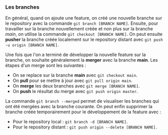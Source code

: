 ### Les branches
En général, quand on ajoute une feature, on créé une nouvelle branche sur le repository avec la commande `git branch [BRANCH NAME]`. Ensuite, pour travailler sur la branche nouvellement créée et non plus sur la branche *main*, on utilise la commande `git checkout [BRANCH NAME]`. On peut ensuite **pusher** la branche créée localement sur le repository distant avec `git push -u origin [BRANCH NAME]`.

Une fois que l'on a terminé de développer la nouvelle feature sur la branche, on souhaite généralement la **merger** avec la branche **main**. Les étapes d'un merge sont les suivantes :
- On se replace sur la branche **main** avec `git checkout main`.
- On **pull** pour se mettre à jour avec `git pull origin main`.
- On **merge** les deux branches avec `git merge [BRANCH NAME]`.
- On **push** le résultat du merge avec `git push origin master`.

La commande `git branch --merged` permet de visualiser les branches qui ont été mergées avec la branche courante. On peut enfin supprimer la branche créée temporairement pour le développement de la feature avec :
- Pour le repository local : `git branch -d [BRANCH NAME]`.
- Pour le repository distant : `git push origin --delete [BRANCH NAME]`.
